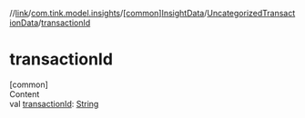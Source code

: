 //[link](../../../index.md)/[com.tink.model.insights](../../index.md)/[[common]InsightData](../index.md)/[UncategorizedTransactionData](index.md)/[transactionId](transaction-id.md)



# transactionId  
[common]  
Content  
val [transactionId](transaction-id.md): [String](https://kotlinlang.org/api/latest/jvm/stdlib/kotlin/-string/index.html)  



